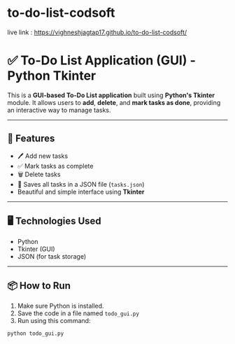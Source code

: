 # to-do-list-codsoft
live link : https://vighneshjagtap17.github.io/to-do-list-codsoft/

# ✅ To-Do List Application (GUI) - Python Tkinter

This is a **GUI-based To-Do List application** built using **Python's Tkinter** module. It allows users to **add**, **delete**, and **mark tasks as done**, providing an interactive way to manage tasks.

---

## 🚀 Features

- 🖊️ Add new tasks
- ✅ Mark tasks as complete
- 🗑️ Delete tasks
- 💾 Saves all tasks in a JSON file (`tasks.json`)
- Beautiful and simple interface using **Tkinter**

---

## 🖥️ Technologies Used

- Python
- Tkinter (GUI)
- JSON (for task storage)

---

## 📦 How to Run

1. Make sure Python is installed.
2. Save the code in a file named `todo_gui.py`
3. Run using this command:

```bash
python todo_gui.py

